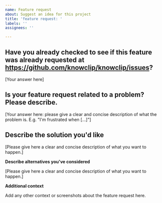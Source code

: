 ```yaml
---
name: Feature request
about: Suggest an idea for this project
title: 'feature request: '
labels: ''
assignees: ''

---
```



<!----------------------------------------------------------------------->
<!---                     IMPORTANT NOTICE:                           --->
<!---  Please check https://github.com/knowclip/knowclip/issues       --->
<!---  before opening a new issue, as someone may have already        --->
<!---  requested the same feature. Thanks for valuing developer time! --->
<!----------------------------------------------------------------------->

**Have you already checked to see if this feature was already requested at https://github.com/knowclip/knowclip/issues?**
---

[Your answer here]

**Is your feature request related to a problem? Please describe.**
---

[Your answer here: please give a clear and concise description of what the problem is. E.g. "I'm frustrated when [...]"]

**Describe the solution you'd like**
---

[Please give here a clear and concise description of what you want to happen.]

**Describe alternatives you've considered**

[Please give here a clear and concise description of what you want to happen.]

**Additional context**

Add any other context or screenshots about the feature request here.
